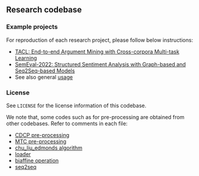## Research codebase

### Example projects

For reproduction of each research project, please follow below instructions:
- [TACL: End-to-end Argument Mining with Cross-corpora Multi-task Learning](examples/multitask_am/README.md)
- [SemEval-2022: Structured Sentiment Analysis with Graph-based and Seq2Seq-based Models](examples/semeval2022task10/README.md)
- See also general [usage](misc/USAGE.md)

### License
See ```LICENSE``` for the license information of this codebase.

We note that, some codes such as for pre-processing are obtained from other codebases. Refer to comments in each file:
- [CDCP pre-processing](utils/converter/cdcp2mrp.py)
- [MTC pre-processing](utils/converter/mtc2mrp.py)
- [chu_liu_edmonds algorithm](https://raw.githubusercontent.com/allenai/allennlp/a558f7f4982d6a996d5397c7ff7a500cb0251577/allennlp/nn/chu_liu_edmonds.py)
- [loader](amparse/loader/__init__.py)
- [biaffine operation](amparse/model/biaffine.py)
- [seq2seq](examples/semeval2022task10/seq2seq_parser/seq2seq_summarize.py)

